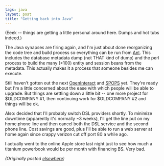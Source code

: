 ```yaml
---
tags: java
layout: post
title: "Getting back into Java"
---
```




<p>(Eeek -- things are getting a little personal around
here. Dumps and hot tubs indeed.)

<p>The Java synapses are firing again, and I'm just about
done reorganizing the code tree and build process so
everything can be run from <a
href="http://jakarta.apache.org/ant/">Ant</a>. This includes
the database metadata dump (not THAT kind of dump) and the
perl process to build the many (&gt;100) entity and session
beans from the metadata. This actually makes it a process
that someone besides me can execute.

<p>Still haven't gotten out the next
<a href="http://www.advogato.org/proj/OpenInteract/">OpenInteract</a> and <a href="http://www.advogato.org/proj/SPOPS/">SPOPS</a> yet.
They're ready but I'm a little concerned about the ease with
which people will  be able to upgrade. But things are
settling down a little bit -- one more project for
$OLDCOMPANY #1, then continuing work for $OLDCOMPANY #2 and
things will be ok.

<p>Also: decided that I'll probably switch DSL providers
shortly. To minimize downtime (apparently it's normally  ~3
weeks), I'll get the line put on my home
phone line and then cancel both the DSL service and the
second phone line. Cost savings are good, plus I'll be able
to run a web server at home again since crappy verizon cut
off port 80 a while ago.

<p>I actually went to the online Apple store last night just
to see how much a titanium powerbook would be per month with
financing BS. Very bad.

<p><em>(Originally posted <a href="http://www.advogato.org/person/cwinters/diary.html?start=85">elsewhere</a>)</em></p>


